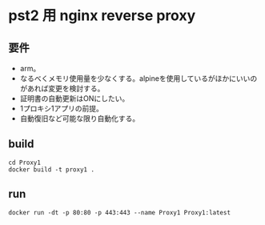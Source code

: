 # pst2 用 nginx reverse proxy

## 要件

- arm。
- なるべくメモリ使用量を少なくする。alpineを使用しているがほかにいいのがあれば変更を検討する。
- 証明書の自動更新はONにしたい。
- 1プロキシ1アプリの前提。
- 自動復旧など可能な限り自動化する。

## build

    cd Proxy1
    docker build -t proxy1 .

## run

    docker run -dt -p 80:80 -p 443:443 --name Proxy1 Proxy1:latest

